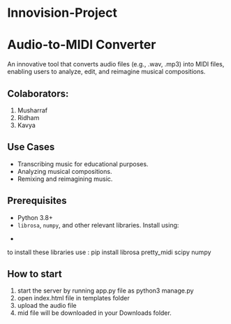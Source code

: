 # Innovision-Project 

# Audio-to-MIDI Converter
An innovative tool that converts audio files (e.g., .wav, .mp3) into MIDI files, enabling users to analyze, edit, and reimagine musical compositions.  

## Colaborators:
1. Musharraf
2. Ridham
3. Kavya

## Use Cases  
- Transcribing music for educational purposes. 
- Analyzing musical compositions. 
- Remixing and reimagining music. 

## Prerequisites  
- Python 3.8+ 
- `librosa`, `numpy`, and other relevant libraries. Install using: 
-  ```bash
to install these libraries use :
pip install librosa pretty_midi scipy numpy

## How to start
1. start the server by running app.py file as python3 manage.py
2. open index.html file in templates folder
3. upload the audio file
4. mid file will be downloaded in your Downloads folder.
